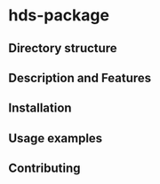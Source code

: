 # hds-package

## Directory structure

## Description and Features

## Installation

## Usage examples

## Contributing
